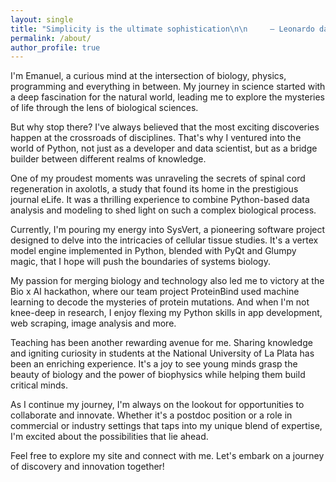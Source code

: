 ```yaml
---
layout: single
title: "Simplicity is the ultimate sophistication\n\n     ― Leonardo da Vinci"
permalink: /about/
author_profile: true
---
```


I'm Emanuel, a curious mind at the intersection of biology, physics, programming and everything in between. My journey in science started with a deep fascination for the natural world, leading me to explore the mysteries of life through the lens of biological sciences.

But why stop there? I've always believed that the most exciting discoveries happen at the crossroads of disciplines. That's why I ventured into the world of Python, not just as a developer and data scientist, but as a bridge builder between different realms of knowledge.

One of my proudest moments was unraveling the secrets of spinal cord regeneration in axolotls, a study that found its home in the prestigious journal eLife. It was a thrilling experience to combine Python-based data analysis and modeling to shed light on such a complex biological process.

Currently, I'm pouring my energy into SysVert, a pioneering software project designed to delve into the intricacies of cellular tissue studies. It's a vertex model engine implemented in Python, blended with PyQt and Glumpy magic, that I hope will push the boundaries of systems biology.

My passion for merging biology and technology also led me to victory at the Bio x AI hackathon, where our team project ProteinBind used machine learning to decode the mysteries of protein mutations. And when I'm not knee-deep in research, I enjoy flexing my Python skills in app development, web scraping, image analysis and more.

Teaching has been another rewarding avenue for me. Sharing knowledge and igniting curiosity in students at the National University of La Plata has been an enriching experience. It's a joy to see young minds grasp the beauty of biology and the power of biophysics while helping them build critical minds.

As I continue my journey, I'm always on the lookout for opportunities to collaborate and innovate. Whether it's a postdoc position or a role in commercial or industry settings that taps into my unique blend of expertise, I'm excited about the possibilities that lie ahead.

Feel free to explore my site and connect with me. Let's embark on a journey of discovery and innovation together!